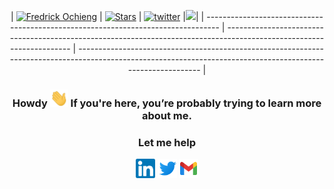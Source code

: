 <div align="center">

| [![Fredrick Ochieng](https://img.shields.io/badge/FO-Fredrick%20Ochieng-blue)](#) | [![Stars](https://img.shields.io/github/stars/freddy10035?label=Profile%20Stars&logo=Profile%20stars&logoColor=b)](#) | [![twitter](https://img.shields.io/twitter/follow/masterdroyd_?label=followers&logo=twitter&color=%23007ec6&style=plastic)](https://twitter.com/masterdroyd_) |![](https://komarev.com/ghpvc/?username=Freddy10035&color=green)|
| --------------------------------------------------------------------------------- | --------------------------------------------------------------------------------------------------------------------- | ------------------------------------------------------------------------------------------------------------------------------------------------------------- |

</div>

<h3 align="center"> Howdy <img src="img/hello.gif" width="29"> If you're here, you’re probably trying to learn more about me.</h3>
<div align="center">
<h3> Let me help</h3>
  <a target="_blank" rel="noopener noreferrer" href="https://www.linkedin.com/in/fredrick-ochieng-505592156/"><img align="center"      src="img/linkedin.svg" alt="Fredrick | LinkedIn" width="31px"/></a>
  <a target="_blank" rel="noopener noreferrer" href="https://twitter.com/masterdroyd_"><img align="center" src="img/twitter.svg" alt="Rose | Twitter" width="31px"/></a>
  <a target="_blank" rel="noopener noreferrer" href="mailto:flaughters@gmail.com:"><img align="center" src="img/icons8-gmail.svg" alt="Rose | Mail" width="31px"/></a>
</div>

<div>
<!-- <h2 align="left" padding-left="45px" >Work in progress 🔭 </h2>

- I'm currently learning Flutter and Dart!😊
- An open-source enthusiast!🔣
- Ask me about anything(I am happy to help) 💬 -->

<!-- <h2 align="left">Stats 📈 </h2>
<p align="left">
<img width="380px" align="left" src="https://github-readme-streak-stats.herokuapp.com/?user=codemuse-io&show_icons=true&hide_border=true&&count_private=true&include_all_commits=true&theme=dark&stroke=0000&background=0D1117" />
</p>
</div> -->
